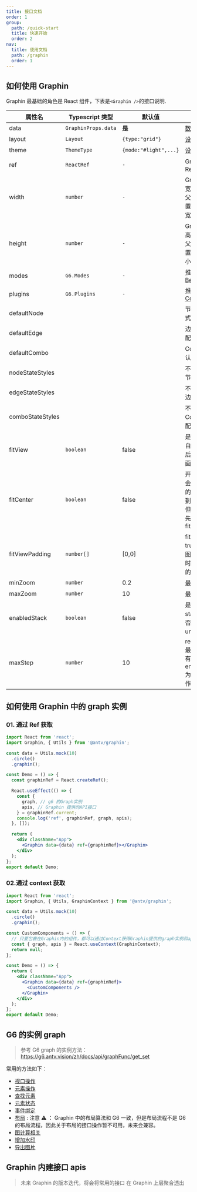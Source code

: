 ```yaml
---
title: 接口文档
order: 1
group:
  path: /quick-start
  title: 快速开始
  order: 2
nav:
  title: 使用文档
  path: /graphin
  order: 1
---
```


## 如何使用 Graphin

Graphin 最基础的角色是 React 组件，下表是`<Graphin />`的接口说明.

| 属性名           | Typescript 类型     | 默认值                | 说明                                                                         |
| ---------------- | ------------------- | --------------------- | ---------------------------------------------------------------------------- |
| data             | `GraphinProps.data` | **是**                | [数据结构](/graphin/render/data)                                             |
| layout           | `Layout`            | `{type:"grid"}`       | [设置布局](/graphin/layout/layout)                                           |
| theme            | `ThemeType`         | `{mode:"#light",...}` | [设置主题](/graphin/render/theme#api)                                        |
| ref              | `ReactRef`          | `-`                   | Graphin 组件 Ref                                                             |
| width            | `number`            | `-`                   | Graphin 画布宽度,推荐通过父元素容器设置宽度，默认宽度为 100%                 |
| height           | `number`            | `-`                   | Graphin 画布高度,推荐通过父元素容器设置宽度,默认最小高度 500px               |
| modes            | `G6.Modes`          | `-`                   | 推荐使用 [Behaviors](/graphin/behaviors/behaviros)                           |
| plugins          | `G6.Plugins`        | `-`                   | 推荐使用 [Components](/components/built-in/context-menu)                     |
| defaultNode      |                     |                       | 节点的默认样式配置                                                           |
| defaultEdge      |                     |                       | 边的默认样式配置                                                             |
| defaultCombo     |                     |                       | Combo 的默认样式配置                                                         |
| nodeStateStyles  |                     |                       | 不同状态下的节点样式配                                                       |
| edgeStateStyles  |                     |                       | 不同状态下的边样式配置                                                       |
| comboStateStyles |                     |                       | 不同状态下的 Combo 样式配置                                                  |
| fitView          | `boolean`           | false                 | 是否开启画布自适应。开启后图自动适配画布大小                                 |
| fitCenter        | `boolean`           | false                 | 开启后，图将会被平移，图的中心将对齐到画布中心，但不缩放。优先级低于 fitView |
| fitViewPadding   | `number[]`          | [0,0]                 | fitView 为 true 时生效。图适应画布时，指定四周的留白                         |
| minZoom          | `number`            | 0.2                   | 最小缩放比例                                                                 |
| maxZoom          | `number`            | 10                    | 最大缩放比例                                                                 |
| enabledStack     | `boolean`           | false                 | 是否启用 stack，即是否开启 redo & undo 功能                                  |
| maxStep          | `number`            | 10                    | redo & undo 最大步数, 只有当 enabledStack 为 true 时才起作用                 |

## 如何使用 Graphin 中的 graph 实例

### 01. 通过 Ref 获取

```jsx | pure
import React from 'react';
import Graphin, { Utils } from '@antv/graphin';

const data = Utils.mock(10)
  .circle()
  .graphin();

const Demo = () => {
  const graphinRef = React.createRef();

  React.useEffect(() => {
    const {
      graph, // g6 的Graph实例
      apis, // Graphin 提供的API接口
    } = graphinRef.current;
    console.log('ref', graphinRef, graph, apis);
  }, []);

  return (
    <div className="App">
      <Graphin data={data} ref={graphinRef}></Graphin>
    </div>
  );
};
export default Demo;
```

### 02.通过 context 获取

```jsx | pure
import React from 'react';
import Graphin, { Utils, GraphinContext } from '@antv/graphin';

const data = Utils.mock(10)
  .circle()
  .graphin();

const CustomComponents = () => {
  // 只要包裹在Graphin内的组件，都可以通过Context获得Graphin提供的graph实例和apis
  const { graph, apis } = React.useContext(GraphinContext);
  return null;
};

const Demo = () => {
  return (
    <div className="App">
      <Graphin data={data} ref={graphinRef}>
        <CustomComponents />
      </Graphin>
    </div>
  );
};
export default Demo;
```

## G6 的实例 graph

> 参考 G6 graph 的实例方法：https://g6.antv.vision/zh/docs/api/graphFunc/get_set

常用的方法如下：

- [视口操作](https://g6.antv.vision/zh/docs/api/graphFunc/transform)
- [元素操作](https://g6.antv.vision/zh/docs/api/graphFunc/item)
- [查找元素](https://g6.antv.vision/zh/docs/api/graphFunc/find)
- [元素状态](https://g6.antv.vision/zh/docs/api/graphFunc/state)
- [事件绑定](https://g6.antv.vision/zh/docs/api/graphFunc/on_off)
- [布局](https://g6.antv.vision/zh/docs/api/graphFunc/layout) : 注意 ⚠️ ： Graphin 中的布局算法和 G6 一致，但是布局流程不是 G6 的布局流程，因此关于布局的接口操作暂不可用，未来会兼容。
- [图计算相关](https://g6.antv.vision/zh/docs/api/graphFunc/calculation)
- [增加水印](https://g6.antv.vision/zh/docs/api/graphFunc/watermarker)
- [导出图片](https://g6.antv.vision/zh/docs/api/graphFunc/download)

## Graphin 内建接口 apis

> 未来 Graphin 的版本迭代，将会将常用的接口 在 Graphin 上层聚合透出

<API src='./apis.ts'>
